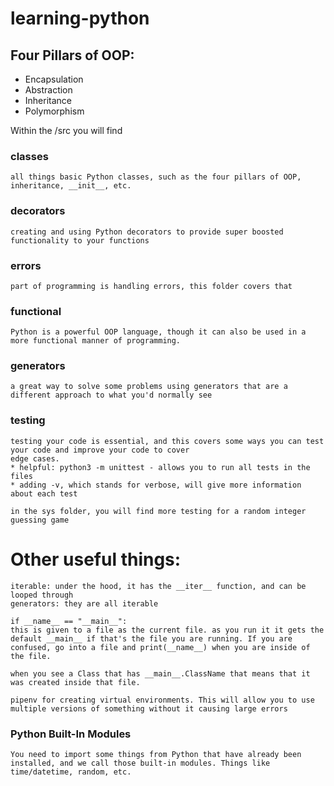 # learning-python

## Four Pillars of OOP:

- Encapsulation
- Abstraction
- Inheritance
- Polymorphism

Within the /src you will find

### classes

    all things basic Python classes, such as the four pillars of OOP, inheritance, __init__, etc.

### decorators

    creating and using Python decorators to provide super boosted functionality to your functions

### errors

    part of programming is handling errors, this folder covers that

### functional

    Python is a powerful OOP language, though it can also be used in a more functional manner of programming.

### generators

    a great way to solve some problems using generators that are a different approach to what you'd normally see

### testing

    testing your code is essential, and this covers some ways you can test your code and improve your code to cover
    edge cases.
    * helpful: python3 -m unittest - allows you to run all tests in the files
    * adding -v, which stands for verbose, will give more information about each test

    in the sys folder, you will find more testing for a random integer guessing game

# Other useful things:

    iterable: under the hood, it has the __iter__ function, and can be looped through
    generators: they are all iterable

    if __name__ == "__main__":
    this is given to a file as the current file. as you run it it gets the default __main__ if that's the file you are running. If you are confused, go into a file and print(__name__) when you are inside of the file.

    when you see a Class that has __main__.ClassName that means that it was created inside that file.

    pipenv for creating virtual environments. This will allow you to use multiple versions of something without it causing large errors

### Python Built-In Modules

    You need to import some things from Python that have already been installed, and we call those built-in modules. Things like time/datetime, random, etc.
